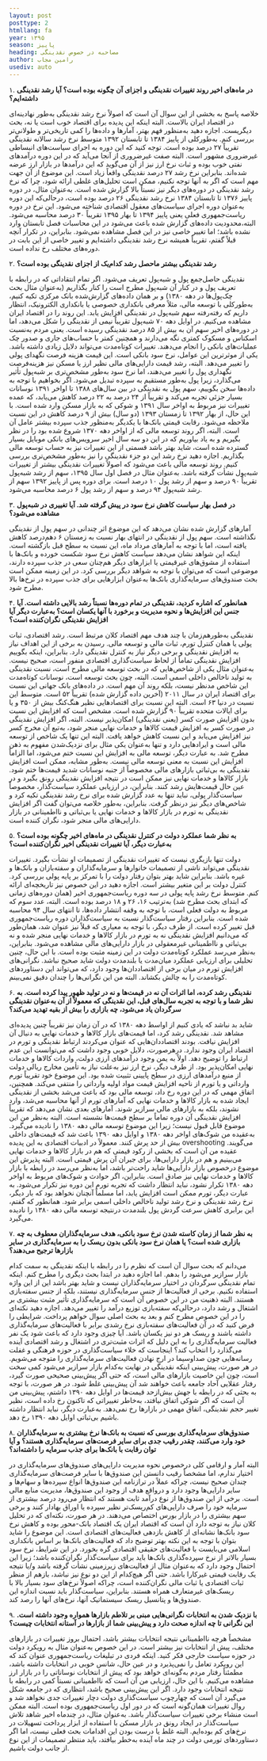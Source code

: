 ```yaml
---
layout: post
posttype: 2
htmllang: fa
year: ۱۳۹۵
season: پاییز
heading: مصاحبه در خصوص نقدینگی
author: رامین مجاب
usediv: auto
---
```



۱. **در ماه‌های اخیر روند تغییرات نقدینگی و اجزای آن چگونه بوده است؟ آیا رشد نقدینگی داشته‌ایم؟** 

خلاصه پاسخ به بخشی از این سوال آن است که اصولاً نرخ رشد نقدینگی به‌طور نهادینه‌ای در اقتصاد ایران بالاست. البته اینکه این پدیده برای اقتصاد خوب است یا نه، بحث دیگریست. اجازه دهید به‌منظور فهم بهتر، آمارها و داده‌ها را کمی تاریخی‌تر و طولانی‌تر بررسی کنم. به‌طورکلی از پاییز ۱۳۸۴ تا تابستان ۱۳۹۲ متوسط نرخ رشد سالانه نقدینگی تقریباً ۲۷ درصد بوده است. توجه کنید که این دوره به اجرای سیاست‌های انبساطی غیرضروری مشهور است. البته صفت غیرضروری از آنجا می‌آید که در این دوره درآمدهای نفتی خوب بوده و ثبات نرخ ارز نیز از آن می‌گوید که این درآمدها در بازار ارز عرضه شده‌اند. بنابراین نرخ رشد ۲۷ درصد نقدینگی واقعاً زیاد است. این موضوع از آن جهت مهم است که اگر به آنها توجه نکنیم، ممکن است تحلیل‌های غلطی ارائه شود، چرا که نرخ رشد نقدینگی در دوره‌های دیگر نیز نسبتاً بالا گزارش شده است. به‌عنوان مثال، در دوره پاییز ۱۳۷۶ تا تابستان ۱۳۸۴ نرخ رشد نقدینگی ۲۶ درصد بوده است، درحالی‌که این دوره به‌عنوان دوره اجرای سیاست‌های معقول اقتصادی شناخته می‌شود. این نرخ در دوره ریاست‌جمهوری فعلی یعنی پاییز ۱۳۹۴ تا بهار ۱۳۹۵ تقریباً ۳۰ درصد محاسبه می‌شود. البته،‌محدودیت داده‌های گزارش شده باعث می‌شود در این محاسبات فصل تابستان وارد نشده باشد؛ اما تغییر خاصی نیز در این فصل مشاهده نمی‌شود. بنابراین، در تکرار آنچه قبلاً گفتم، تقریباً همیشه نرخ رشد نقدینگی داشته‌ایم و تغییر خاصی از این بابت در دوره‌های مختلف رخ نداده است. 

۲. **رشد نقدینگی بیشتر ماحصل رشد کدام‌یک از اجزای نقدینگی بوده است؟**

نقدینگی حاصل‌جمع پول و شبه‌پول تعریف می‌شود. اگر تمام انتقاداتی که در رابطه با تعریف پول و در کنار آن شبه‌پول مطرح است را کنار بگذاریم (به‌عنوان مثال بحث چک‌پول‌ها در دهه ۱۳۸۰) و بر همان داده‌های گزارش‌شده بانک مرکزی تکیه کنیم، به‌طورکلی با توسعه مالی، مثلاً معرفی بانکداری خصوصی یا بانکداری الکترونیک، انتظار داریم که رفته‌رفته سهم شبه‌پول در نقدینگی افزایش یابد. این روند را در اقتصاد ایران مشاهده می‌کنیم. در اوایل دهه ۷۰ شبه‌پول تقریباً نیمی از نقدینگی را شکل می‌دهد، اما در دوره‌های اخیر سهم آن به بیش از ۸۵ درصد نقدینگی رسیده است. یعنی مردم به‌نسبت اسکناس و مسکوک کمتری نگه می‌دارند و همچنین کمتر با حساب‌های جاری و صدور چک عملیات‌های بانکی را انجام می‌دهند. تغییرات کوتاه‌مدت می‌تواند دلایل زیادی داشته باشد. یکی از موثرترین این عوامل، نرخ سود بانکی است. این قیمت هزینه فرصت نگهدای پولی را تغییر می‌دهد. البته، رشد قیمت دارایی‌های مالی نظیر ارز یا مسکن نیز هزینه‌فرصت نگهداری پول را تغییر می‌دهند، اما نرخ سود به‌طور مشخص‌تری بر شبه‌پول تأثیر می‌گذارد، زیرا پول به‌طور مستقیم به سپرده تبدیل می‌شود. اگر بخواهیم با توجه به داده‌ها سخن بگوییم، سهم پول به نقدینگی در بین سال‌های ۱۳۸۸ تا اواخر ۱۳۹۱ نوسانات بسیار جزئی تجربه می‌کند و تقریباً از ۲۴ درصد به ۲۲ درصد کاهش می‌یابد، که عمده تغییرات نیز مربوط به اواخر سال ۱۳۹۱ و شوکی که به بازار مسکن وارد شده است. با این حال، از بهار ۱۳۹۲ تا زمستان ۱۳۹۳ (دو سال) بیش از ۹ درصد کاهش در این نسبت ملاحظه می‌شود. رقابت قیمتی بانک‌ها با یکدیگر به‌منظور جذب سپرده بیشتر عامل آن است. البته، اگر روند توسعه مالی که از اواخر دهه ۱۳۷۰ شروع شده بود را در نظر بگیریم و به یاد بیاوریم که در این دو سه سال اخیر سرویس‌های بانکی موبایل بسیار گسترده شده است، شاید بهتر باشد قسمتی از این تغییرات نیز به حساب توسعه مالی بگذاریم. اجازه دهید نرخ رشد این دو جزء نقدینگی را نیز به‌طور مشخص‌تری بررسی کنیم. روند توسعه مالی باعث می‌شود که اصولاً تغییرات نقدینگی بیشتر از تغییرات شبه‌پول نشأت گرفته باشد. به‌عنوان مثال در فصل اول سال ۱۳۹۵، سهم از رشد شبه‌پول تقریباً ۹۰ درصد و سهم از رشد پول ۱۰ درصد است. برای دوره پس از پاییز ۱۳۹۲ سهم از رشد شبه‌پول ۹۴ درصد و سهم از رشد پول ۶ درصد محاسبه می‌شود. 

۳. **در فصل بهار سیاست کاهش نرخ سود در پیش گرفته شد. آیا تغییری در شبه‌پول مشاهده می‌شود؟**	

آمارهای گزارش شده نشان می‌دهد که این موضوع اثر چندانی در سهم پول از نقدینگی نگذاشته است. سهم پول از نقدینگی در انتهای بهار نسبت به زمستان ۶ دهم‌درصد کاهش یافته است، اما با توجه به آمارهای مرداد ماه، این نسبت به سطح قبل بازگشته است. اینکه این شواهد نشان می‌دهد سیاست کاهش نرخ سود شکست خورده و بانک‌ها با استفاده از مشوق‌های غیرقیمتی یا ابزارهای دیگر هم‌چنان سعی در جذب سپرده دارند، موضوعی است که می‌توان با توجه به شواهد دیگر بررسی کرد. در این زمینه ممکن است بحث صندوق‌های سرمایه‌گذاری بانک‌ها به‌عنوان ابزارهایی برای جذب سپرده در نرخ‌ها بالا مطرح شود. 

۴. **همانطور که اشاره کردید، نقدینگی در تمام دوره‌ها نسبتاً رشد بالایی داشته است. آیا جنس این افزایش‌ها و نحوه مدیریت و برخورد با آنها یکسان است؟ به‌عبارت دیگر آیا افزایش نقدینگی نگران‌کننده است؟**

نقدینگی به‌طورهم‌زمان با چند هدف مهم اقتصاد کلان مرتبط است. رشد اقتصادی، ثبات پولی یا همان کنترل تورم، ثبات مالی و توسعه مالی. رسیدن به برخی از این اهداف نیاز به افزایش نقدینگی و برخی دیگر نیاز به کنترل نقدینگی دارد. بنابراین، اینکه بگوییم افزایش نقدینگی تماماً از لحاظ سیاست‌گذاری اقتصادی منفور است، صحیح نیست. به‌عنوان مثال یکی از شاخص‌هایی که در بحث توسعه مالی مطرح است، نسبت نقدینگی به تولید ناخالص داخلی اسمی است. البته، چون بحث توسعه است، نوسانات کوتاه‌مدت این شاخص مدنظر نیست، بلکه روند آن مهم است. در داده‌های بانک جهانی این نسبت برای اقتصاد ایران در سال ۲۰۱۱ (آخرین داده گزارش شده) تقریباً ۵۲ است. متوسط این نسبت در دنیا ۶۳ است. البته این نسبت برای اقتصادهایی نظیر هنگ‌کنگ بیش از ۳۵۰ و یا برای ایالات متحده تقریباً ۹۰ گزارش شده است. مشخص است که افزایش این نسبت بدون افزایش صورت کسر (یعنی نقدینگی) امکان‌پذیر نیست. البته، اگر افزایش نقدینگی در صورت کسر به افزایش قیمت کالاها و خدمات نهایی منجر شود، به‌تبع آن مخرج کسر نیز افزایش می‌یابد و این نسبت کاهش خواهد یافت. البته این تنها یک شاخص از توسعه مالی است و ایرادهایی دارد و تنها به‌عنوان یکی مثال برای نزدیک‌شدن مفهوم به ذهن مطرح شد. به عبارت دیگر، توسعه مالی به افزایش این نسبت ختم می‌شود، اما الزاماً افزایش این نسبت به معنی توسعه مالی نیست. به‌طور مشابه، ممکن است افزایش نقدینگی به بی‌ثباتی بازارهای مالی مخصوصاً از جنبه نوسانات شدید قیمت‌ها ختم شود. بازار کالاها و خدمات نهایی نیز ممکن است در نتیجه افزایش نقدینگی رونق بگیرد و در عین حال قیمت‌هایش رشد کنند. بنابراین، در ارزیابی عملکرد سیاست‌گذار، مخصوصاً سیاست‌گذار پولی، نباید تنها به عدد گزارش شده برای نرخ رشد نقدینگی تکیه کرد و شاخص‌های دیگر نیز درنظر گرفت. بنابراین، به‌طور خلاصه می‌توان گفت اگر افزایش نقدینگی به تورم در بازار کالاها و خدمات نهایی یا بی‌ثباتی و نااطمینانی در بازار دارایی‌های مالی منجر شود، نگران کننده است.

۵. **به نظر شما عملکرد دولت در کنترل نقدینگی در ماه‌های اخیر چگونه بوده است؟ به‌عبارت دیگر، آیا تغییرات نقدینگی اخیر نگران‌کننده است؟**

دولت تنها بازیگری نیست که تغییرات نقدینگی از تصمیمات او نشأت بگیرد. تغییرات نقدینگی می‌تواند ناشی از تصمیمات خانوارها و سرمایه‌گذاران و سفته‌بازان و بانک‌ها و غیره باشد. بنابراین شاید بهتر بتوان رفتار دولت را با تمرکز بر پایه پولی بررسی کرد. کنترل دولت بر این متغیر بیشتر است. اجازه دهید در این خصوص نیز تاریخچه‌ای ارائه کنم. متوسط نرخ رشد پایه پولی در سه دوره ریاست‌جمهوری اخیر (همان دوره‌های زمانی که ابتدای بحث مطرح شد) به‌ترتیب ۱۶، ۲۶ و ۱۸ درصد بوده است. البته، عدد سوم که مربوط به دولت فعلی است، با توجه به وقفه انتشار داده‌ها، تا انتهای سال ۹۴ محاسبه شده است. بنابراین رفتار سیاست‌گذار نسبت به سیاست‌گذاران دوره ریاست‌جمهوری قبل تغییر کرده است. از طرف دیگر، با توجه به معیاری که قبلاً نیز عنوان شد، همان‌طور که می‌دانیم افزایش نقدینگی نه به تورم در بازار کالاها و خدمات نهایی منجر شده و نه بی‌ثباتی و نااطمینانی غیرمعقولی در بازار دارایی‌های مالی مشاهده می‌شود. بنابراین، به‌نظر می‌رسد عملکرد کوتاه‌مدت دولت در این زمینه مثبت بوده است. با این حال، چنین تحلیلی برای ارزیابی عملکرد میان‌مدت یا بلندمدت دولت شاید صحیح نباشد. نگرانی‌های افزایش تورم در میان برخی از اقتصاددان‌ها وجود دارد، که می‌تواند این دستاوردهای کوتاه‌مدت را به چالش بکشاند. البته من این نگرانی‌ها را چندان دقیق نمی‌بینم.

۶. **نقدینگی رشد کرده، اما اثرات آن نه در قیمت‌ها و نه در تولید ظهور پیدا کرده است. به نظر شما و با توجه به تجربه سال‌های قبل، این نقدینگی که معمولاً از آن به‌عنوان نقدینگی سرگردان یاد می‌شود، چه بازاری را بیش از بقیه تهدید می‌کند؟**

شاید بد نباشد که یادی کنیم از اواسط دهه ۱۳۸۰ که در آن زمان نیز تقریباً چنین پدیده‌ای مشاهد شد. نقدینگی رشد کرد، اما قیمت‌های بازار کالاها و خدمات نهایی به دنبال آن افزایش نیافت. بودند اقتصاددان‌هایی که عنوان می‌کردند ارتباط نقدینگی و تورم در اقتصاد ایران وجود ندارد. درهرصورت، دلایل خوبی وجود داشت که می‌توانست این عدم ارتباط را توضیح دهد. اولاً به یمن وجود درآمدهای ارزی دولت، واردات کالاها و خدمات نهایی امکان‌پذیر بود. از طرف دیگر، نرخ ارز نیز به‌علت نیاز به تأمین مخارج ریالی دولت از منبع درآمدهای ارزی در سطح پایینی تثبیت شده بود. این موضوع خود تقریباً تورم وارداتی و یا تورم از ناحیه افزایش قیمت مواد اولیه وارداتی را منتفی می‌کند. همچنین، اتفاق مهمی که در این دوره رخ داد، توسعه مالی بود که باعث می‌شد بخشی از نقدینگی ایجاد شده به بازار کالاها و خدمات نهایی که آمارهای تورم از آنها محاسبه می‌شد، وارد نشوند، بلکه به بازارهای مالی سرازیر شوند. آمارهای بعدی نشان می‌دهد که تقریباً افزایش نقدینگی آن دوره تماماً بر سطح قیمت‌ها نشسته است. البته به‌نظر من این موضوع قابل قبول نیست؛ زیرا این موضوع توسعه مالی دهه ۱۳۸۰ را نادیده می‌گیرد. به‌عقیده من شوک‌های اواخر دهه ۱۳۸۰ و اوایل دهه ۱۳۹۰ باعث شد که قیمت‌های داخلی بیش از حد پرش کنند. معمولاً در ادبیات اقتصادی به این پدیده overshooting می‌گویند. عقیده من آن است که بخشی از رکود قیمتی که هم در بازار کالاها و خدمات نهایی می‌بینیم و هم در بازار دارایی‌ها، برای جبران آن پرش قیمتی است. البته پذیرش این موضوع درخصوص بازار دارایی‌ها شاید راحت‌تر باشد، اما به‌نظر می‌رسد در رابطه با بازار کالاها و خدمات نهایی نیز صادق است. بنابراین، اگر حوادث و شوک‌های مربوط به اواخر دهه ۱۳۸۰ تکرار نشود، نباید انتظار داشت که تجربه تورم این دوره نیز تکرار می‌شود. به عبارت دیگر، تورم ممکن است افزایش یابد، اما مسلماً آنچنان نخواهد بود که بار دیگر، نرخ رشد نقدینگی و نرخ رشد تولید ناخالص داخلی اسمی برابر شود. همانطور که گفتم، این برابری کاهش سرعت گردش پول بلندمدت درنتیجه توسعه مالی دهه ۱۳۸۰ را نادیده می‌گیرد.

۷. **به نظر شما از زمان کاسته شدن نرخ سود بانکی، هدف سرمایه‌گذاران معطوف به چه بازاری شده است؟ یا همان نرخ سود بانکی بدون ریسک را به سرمایه‌گذاری در سایر بازارها ترجیح می‌دهند؟**

می‌دانم که بحث سوال آن است که نظرم را در رابطه با اینکه نقدینگی به سمت کدام بازار سرازیر می‌شود را بدهم. اما اجازه دهید در ابتدا بحث دیگری را مطرح کنم. اینکه تمام نقدینگی سرگردان در اختیار سرمایه‌گذاران نیست و شاید بهتر باشد این از این واژه استفاده نکنیم. برخی از فعالیت‌ها از جنس سرمایه‌گذاری نیستند، بلکه از جنس سفته‌بازی هستند. البته ذهنیت من در این خصوص آن است که سرمایه‌گذاری تأثیر مثبت بیشتری بر اشتغال و رشد دارد، درحالی‌که سفته‌بازی توزیع درآمد را تغییر می‌دهد. اجازه دهید نکته‌ای را در این خصوص مطرح کنم و بعد به بحث اصلی سوال خواهم پرداخت. شرایطی را فرض کنید که در آن فعالیت‌های سفته‌بازی نرخ رشدی برابر با فعالیت‌های سرمایه‌گذاری داشته باشند و ریسک هر دو نیز یکسان باشد. آیا چیزی وجود دارد که باعث شود یک نفر فعالیت سرمایه‌گذاری را به این دلیل که اثرات مثبت‌تری در اشتغال و رشد اقتصادی آینده می‌گذارد را انتخاب کند؟ اینجاست که خلاء سیاست‌گذاری در حوزه فرهنگی و غفلت‌ رسانه‌هایی چون صداوسیما در ارج نهادن فعالیت‌های سرمایه‌گذاری را متوجه می‌شویم. در هر صورت، پیش‌بینی اینکه نقدینگی در نهایت به‌کدام بازار سرازیر می‌شود کمی سخت است، چون این خاصیت بازارهای مالی است، که حتی اگر پیش‌بینی صحیحی صورت گیرد، رفتار عقلایی آحاد جامعه باعث خواهند شد آن پیش‌بینی غلط شود. در هر صورت، با توجه به بحثی که در رابطه با جهش بیش‌ازحد قیمت‌ها در اوایل دهه ۱۳۹۰ داشتم، پیش‌بینی من آن است که اگر شوکی اتفاق نیافتد، به‌خاطر تغییراتی که تاکنون رخ داده است، نظیر تغییر حجم نقدینگی، اتفاق مهمی در بازارها رخ نمی‌دهد. به‌عبارت دیگر، نباید انتظار داشته باشیم بی‌ثباتی اوایل دهه ۱۳۹۰ رخ دهد.    

۸.  **صندوق‌های سرمایه‌گذاری بورسی که نسبت به بانک‌ها نرخ بیشتری به سرمایه‌گذاران خود وارد می‌کنند، چقدر رقیب جدی برای سایر فرصت‌های سرمایه‌گذاری هستند؟ و آیا توان رقابت با بانک‌ها برای جذب سرمایه را داشته‌اند؟**

البته آمار و ارقامی کلی درخصوص نحوه مدیریت دارایی‌های صندوق‌های سرمایه‌گذاری در اختیار ندارم، اما مشخصاً رقیب‌ دانستن این صندوق‌ها با سایر فرصت‌های سرمایه‌گذاری چندان صحیح نیست، چراکه عملاً در ترازنامه این صندوق‌ها انواع سپرده‌ها و سهام‌ها و سایر دارایی‌ها وجود دارد و درواقع هدف از وجود این صندوق‌ها، مدیریت منابع مالی است. برخی از این صندوق‌ها از نوع درآمد ثابت هستند که انتظار می‌رود درصد بیشتری از سرمایه خود را صرف دارایی‌های کم‌ریسک‌تر نظیر سپرده یا اوراق بهادار کنند و برخی سهم بیشتری را در بازار بورس اختصاص می‌دهند. در هر صورت، نکته‌ای که در تحلیل کلان نیاز به توجه دارد آن است که اقتصاد ایران یک اقتصاد بانک-محور بوده و کاهش نرخ سود بانک‌ها نشانه‌ای از کاهش بازدهی فعالیت‌های اقتصادی است. این موضوع را شاید بتوان با توجه به این نکته بهتر توضیح داد که فعالیت‌های بانک‌ها بر اساس بانکداری اسلامی می‌بایست با فعالیت‌های حقیقی اقتصادی گره بخورد. در این شرایط، نرخ سود بسیار بالاتر از نرخ سپرده‌گذاری بانک‌ها باید برای سیاست‌گذار نگران‌کننده باشد؛ زیرا این احتمال وجود دارد که به‌عنوان مثال از فعالیت‌های زیرزمینی نشأت گرفته باشد و/یا نتیجه یک رقابت قیمتی غیرکارا باشد. حتی اگر هیچ‌کدام از این دو نوع نیز نباشد، بازهم از منظر ثبات اقتصادی یا ثبات مالی نگران‌کننده است، چراکه اصولاً نرخ‌های سود بسیار بالا با ریسک‌های غیرمتعارف همراه هستند. بنابراین، سیاست‌گذار باید نسبت اندازه این صندوق‌ها و پتانسیل ریسک سیستماتیک آنها، نرخ‌های آنها را رصد کند. 	

۹. **با نزدیک شدن به انتخابات نگرانی‌هایی مبنی بر تلاطم بازارها همواره وجود داشته است. این نگرانی تا چه اندازه صحت دارد و پیش‌بینی شما از بازارها در آستانه انتخابات چیست؟**

مشخصاً هرچه نااطمینانی نتیجه انتخابات بیشتر باشد، احتمال بروز تغییرات در بازارهای مختلف، پیش از انتخابات نیز بیشتر است. در این خصوص به‌عنوان مثال به رویکرد دولت در حوزه سیاست خارجی فکر کنید. اینکه فردی در تبلیغات ریاست‌جمهوری عنوان کند که این رویکرد تعامل را نمی‌پذیرد و در عین حال، شانس خوبی در انتخابات داشته باشد، مطمئناً رفتار مردم به‌گونه‌ای خواهد بود که پیش از انتخابات نوساناتی را در بازار ارز مشاهده می‌کنیم. با این حال، ارزیابی من آن است که نااطمینانی نسبتاً کمی در رابطه با نتیجه انتخابات وجود دارد. اگر این پیش‌بینی صحیح باشد، انتظاری که در جامعه شکل می‌گیرد آن است که چهارچوب سیاست‌گذاری دولت دچار تغییرات جدی نخواهد شد و روال تغییرات همان‌گونه است که در دور اول ریاست‌جمهوری بوده است. البته ممکن است منشاء برخی تغییرات سیاست‌گذار باشد. به‌عنوان مثال، در چندماه اخیر شاهد تلاش سیاست‌گذار در ایجاد رونق در بازار مسکن با استفاده از ابزار پرداخت تسهیلات در نرخ‌های کم بوده‌ایم. البته غلط یا درست بودن این اقدامات بحث فعلی نیست، اما اگر دستاوردهای تورمی دولت در چند ماه آینده به‌خطر بیافتد، باید منتظر تصمیمات از این نوع از جانب دولت باشیم.
